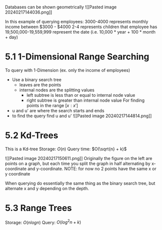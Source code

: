 Databases can be shown geometrically
![[Pasted image 20240217144036.png]]

In this example of querying employees:
3000-4000 represents monthly income between $3000 - $4000
2-4 represents children that employee has
19,500,000-19,559,999 represent the date (i.e. 10,000 * year + 100 * month + day)

# 5.1 1-Dimensional Range Searching
To query with 1-Dimension (ex. only the income of employees)
- Use a binary search tree
	- leaves are the points
	- internal nodes are the splitting values
		- left subtree is less than or equal to internal node value
		- right subtree is greater than internal node value
For finding points in the range $[x:x']$ 
- u and u' are where the search starts and ends
- to find the query find u and u'
![[Pasted image 20240217144814.png]]

# 5.2 Kd-Trees
This is a Kd-tree
Storage: $O(n)$
Query time: $O(\sqrt{n} + k)$

![[Pasted image 20240217150611.png]]
Originally the figure on the left are points on a graph, but each time you split the graph in half alternating by x-coordinate and y-coordinate. 
NOTE: for now no 2 points have the same x or y coordinate

When querying do essentially the same thing as the binary search tree, but alternate x and y depending on the depth.
# 5.3 Range Trees
Storage: $O(nlogn)$
Query: $O(log^2n+k)$ 